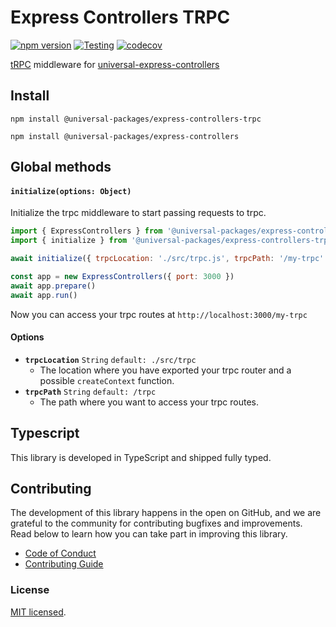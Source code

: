 # Express Controllers TRPC

[![npm version](https://badge.fury.io/js/@universal-packages%2Fexpress-controllers-trpc.svg)](https://www.npmjs.com/package/@universal-packages/express-controllers-trpc)
[![Testing](https://github.com/universal-packages/universal-express-controllers-trpc/actions/workflows/testing.yml/badge.svg)](https://github.com/universal-packages/universal-express-controllers-trpc/actions/workflows/testing.yml)
[![codecov](https://codecov.io/gh/universal-packages/universal-express-controllers-trpc/branch/main/graph/badge.svg?token=CXPJSN8IGL)](https://codecov.io/gh/universal-packages/universal-express-controllers-trpc)

[tRPC](https://trpc.io/) middleware for [universal-express-controllers](https://github.com/universal-packages/universal-express-controllers)

## Install

```shell
npm install @universal-packages/express-controllers-trpc

npm install @universal-packages/express-controllers
```

## Global methods

#### **`initialize(options: Object)`**

Initialize the trpc middleware to start passing requests to trpc.

```js
import { ExpressControllers } from '@universal-packages/express-controllers'
import { initialize } from '@universal-packages/express-controllers-trpc'

await initialize({ trpcLocation: './src/trpc.js', trpcPath: '/my-trpc' })

const app = new ExpressControllers({ port: 3000 })
await app.prepare()
await app.run()
```

Now you can access your trpc routes at `http://localhost:3000/my-trpc`

#### Options

- **`trpcLocation`** `String` `default: ./src/trpc`
  - The location where you have exported your trpc router and a possible `createContext` function.
- **`trpcPath`** `String` `default: /trpc`
  - The path where you want to access your trpc routes.

## Typescript

This library is developed in TypeScript and shipped fully typed.

## Contributing

The development of this library happens in the open on GitHub, and we are grateful to the community for contributing bugfixes and improvements. Read below to learn how you can take part in improving this library.

- [Code of Conduct](./CODE_OF_CONDUCT.md)
- [Contributing Guide](./CONTRIBUTING.md)

### License

[MIT licensed](./LICENSE).

